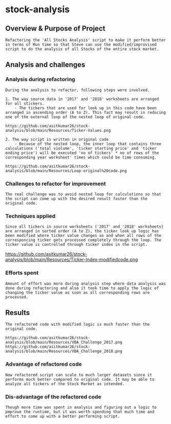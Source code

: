 # stock-analysis
## Overview & Purpose of Project

    Refactoring the 'All Stocks Analysis' script to make it perform better in terms of Run time so that Steve can use the modified/improvised script to do the analysis of all Stocks of the entire stock market. 

## Analysis and challenges
### Analysis during refactoring

    During the analysis to refactor, following steps were involved.

    1. The way source data in '2017' and '2018' worksheets are arranged for all stickers.
        - The tickers that are used for look up in this code have been arranged in ascending order (A to Z). This fact may result in reducing one of the external loop of the nested loop of original code.
    
    https://github.com/asitkumar26/stock-analysis/blob/main/Resources/Ticker-Values.png
     
    2. The way script is written in original code
        - Because of the nested loop, the inner loop that contains three calculations ('total violume', 'ticker starting price' and 'ticker ending price') will be executed 'no of tickers' * no of rows of the corresponding year worksheet' times which could be time consuming. 

    https://github.com/asitkumar26/stock-analysis/blob/main/Resources/Loop-original%20code.png
    
### Challenges to refactor for improvement

    The real challenge was to avoid nested loop for calculations so that the script can come up with the desired result faster than the original code.

### Techniques applied 

    Since all tickers in source worksheets ('2017' and '2018' worksheets) are arranged in sorted order (A to Z), the ticker look up logic has been modified where ticker value changes as and when all rows of the corresponcing ticker gets processed completely through the loop. The ticker value is controlled through ticker index in the script.

https://github.com/asitkumar26/stock-analysis/blob/main/Resources/Ticker-Index-modifiedcode.png

### Efforts spent 

    Amount of effort was more during analysis step where data analysis was done during refactoring and also it took time to apply the logic of changing the ticker value as soon as all corresponding rows are processed.


## Results

    The refactored code with modified logic is much faster than the original code. 

    https://github.com/asitkumar26/stock-analysis/blob/main/Resources/VBA_Challenge_2017.png
    https://github.com/asitkumar26/stock-analysis/blob/main/Resources/VBA_Challenge_2018.png

### Advantage of refactored code

    Now refactored script can scale to much larger datasets since it performs much better compared to original code. It may be able to analyze all tickers of the Stock Market as intended.

### Dis-advantage of the refactored code

    Though more time was spent in analysis and figuring out a logic to pmprove the runtime, but it was worth spending that much time and effort to come up with a better performing script. 



